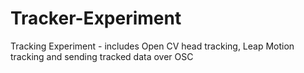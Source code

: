 # Tracker-Experiment
Tracking Experiment - includes Open CV head tracking, Leap Motion tracking and sending tracked data over OSC
